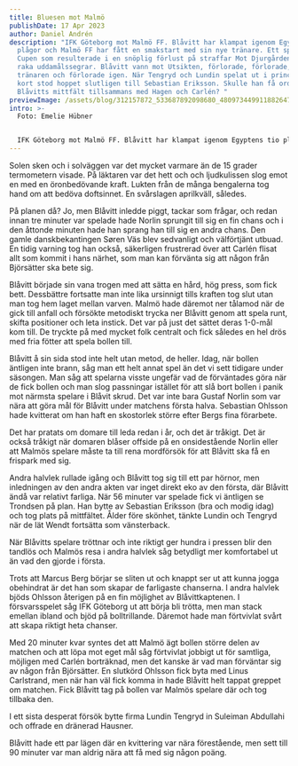 ```yaml
---
title: Bluesen mot Malmö
publishDate: 17 Apr 2023
author: Daniel Andrén
description: "IFK Göteborg mot Malmö FF. Blåvitt har klampat igenom Egyptens tio
  plågor och Malmö FF har fått en smakstart med sin nye tränare. Ett spel i
  Cupen som resulterade i en snöplig förlust på straffar Mot Djurgården och två
  raka uddamålssegrar. Blåvitt vann mot Utsikten, förlorade, förlorade, sparkade
  tränaren och förlorade igen. När Tengryd och Lundin spelat ut i princip alla
  kort stod hoppet slutligen till Sebastian Eriksson. Skulle han få ordning på
  Blåvitts mittfält tillsammans med Hagen och Carlén? "
previewImage: /assets/blog/312157872_533687892098680_4809734499118826472_n.jpg
intro: >-
  Foto: Emelie Hübner


  IFK Göteborg mot Malmö FF. Blåvitt har klampat igenom Egyptens tio plågor och Malmö FF har fått en smakstart med sin nye tränare. Ett spel i Cupen som resulterade i en snöplig förlust på straffar Mot Djurgården och två raka uddamålssegrar. Blåvitt vann mot Utsikten, förlorade, förlorade, sparkade tränaren och förlorade igen. När Tengryd och Lundin spelat ut i princip alla kort stod hoppet slutligen till Sebastian Eriksson. Skulle han få ordning på Blåvitts mittfält tillsammans med Hagen och Carlén?
---
```

Solen sken och i solväggen var det mycket varmare än de 15 grader termometern visade. På läktaren var det hett och och ljudkulissen slog emot en med en öronbedövande kraft. Lukten från de många bengalerna tog hand om att bedöva doftsinnet. En svårslagen aprilkväll, således. 

På planen då? Jo, men Blåvitt inledde piggt, tackar som frågar, och redan innan tre minuter var spelade hade Norlin sprungit till sig en fin chans och i den åttonde minuten hade han sprang han till sig en andra chans. Den gamle danskbekantingen Søren Väs blev sedvanligt och välförtjänt utbuad. En tidig varning tog han också, säkerligen frustrerad över att Carlén flisat allt som kommit i hans närhet, som man kan förvänta sig att någon från Björsätter ska bete sig. 

Blåvitt började sin vana trogen med att sätta en hård, hög press, som fick bett. Dessbättre fortsatte man inte lika ursinnigt tills kraften tog slut utan man tog hem laget mellan varven. Malmö hade däremot ner tålamod när de gick till anfall och försökte metodiskt trycka ner Blåvitt genom att spela runt, skifta positioner och leta instick. Det var på just det sättet deras 1-0-mål kom till. De tryckte på med mycket folk centralt och fick således en hel drös med fria fötter att spela bollen till. 

Blåvitt å sin sida stod inte helt utan metod, de heller. Idag, när bollen äntligen inte brann, såg man ett helt annat spel än det vi sett tidigare under säsongen. Man såg att spelarna visste ungefär vad de förväntades göra när de fick bollen och man slog passningar istället för att slå bort bollen i panik mot närmsta spelare i Blåvit skrud. Det var inte bara Gustaf Norlin som var nära att göra mål för Blåvitt under matchens första halva. Sebastian Ohlsson hade kvitterat om han haft en skostorlek större efter Bergs fina förarbete. 

Det har pratats om domare till leda redan i år, och det är tråkigt. Det är också tråkigt när domaren blåser offside på en onsidestående Norlin eller att Malmös spelare måste ta till rena mordförsök för att Blåvitt ska få en frispark med sig. 

Andra halvlek rullade igång och Blåvitt tog sig till ett par hörnor, men inledningen av den andra akten var inget direkt eko av den första, där Blåvitt ändå var relativt farliga. När 56 minuter var spelade fick vi äntligen se Trondsen på plan. Han bytte av Sebastian Eriksson (bra och modig idag) och tog plats på mittfältet. Ålder före skönhet, tänkte Lundin och Tengryd när de lät Wendt fortsätta som vänsterback. 

När Blåvitts spelare tröttnar och inte riktigt ger hundra i pressen blir den tandlös och Malmös resa i andra halvlek såg betydligt mer komfortabel ut än vad den gjorde i första. 

Trots att Marcus Berg börjar se sliten ut och knappt ser ut att kunna jogga obehindrat är det han som skapar de farligaste chanserna. I andra halvlek bjöds Ohlsson återigen på en fin möjlighet av Blåvittkaptenen. I försvarsspelet såg IFK Göteborg ut att börja bli trötta, men man stack emellan ibland och bjöd på bolltrillande. Däremot hade man förtvivlat svårt att skapa riktigt heta chanser. 

Med 20 minuter kvar syntes det att Malmö ägt bollen större delen av matchen och att löpa mot eget mål såg förtvivlat jobbigt ut för samtliga, möjligen med Carlén borträknad, men det kanske är vad man förväntar sig av någon från Björsätter. En slutkörd Ohlsson fick byta med Linus Carlstrand, men när han väl fick komma in hade Blåvitt helt tappat greppet om matchen. Fick Blåvitt tag på bollen var Malmös spelare där och tog tillbaka den.

I ett sista desperat försök bytte firma Lundin Tengryd in Suleiman Abdullahi och offrade en dränerad Hausner. 

Blåvitt hade ett par lägen där en kvittering var nära förestående, men sett till 90 minuter var man aldrig nära att få med sig någon poäng.